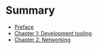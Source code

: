 # Summary

- [Preface](./preface.md)
- [Chapter 1: Development tooling](./chapter_1.md)
- [Chapter 2: Networking](./chapter_2.md)
